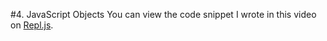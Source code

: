 #4. JavaScript Objects
You can view the code snippet I wrote in this video on [Repl.js](https://repljs.com/cadin/68KkiKHrX).
